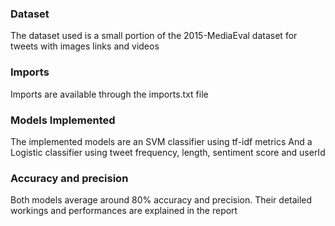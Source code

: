 ### Dataset
The dataset used is a small portion of the 2015-MediaEval dataset for tweets with images links and videos

### Imports
Imports are available through the imports.txt file

### Models Implemented
The implemented models are an SVM classifier using tf-idf metrics 
And a Logistic classifier using tweet frequency, length, sentiment score and userId

### Accuracy and precision
Both models average around 80% accuracy and precision. Their detailed workings and performances are explained in the report
